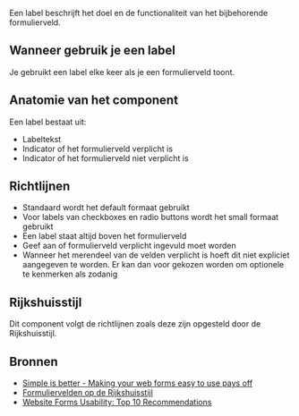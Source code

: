 Een label beschrijft het doel en de functionaliteit van het bijbehorende formulierveld.

## Wanneer gebruik je een label

Je gebruikt een label elke keer als je een formulierveld toont.

## Anatomie van het component

Een label bestaat uit:

- Labeltekst
- Indicator of het formulierveld verplicht is
- Indicator of het formulierveld niet verplicht is

## Richtlijnen

- Standaard wordt het default formaat gebruikt
- Voor labels van checkboxes en radio buttons wordt het small formaat gebruikt
- Een label staat altijd boven het formulierveld
- Geef aan of formulierveld verplicht ingevuld moet worden
- Wanneer het merendeel van de velden verplicht is hoeft dit niet expliciet aangegeven te worden. Er kan dan voor gekozen worden om optionele te kenmerken als zodanig

## Rijkshuisstijl

Dit component volgt de richtlijnen zoals deze zijn opgesteld door de Rijkshuisstijl.

## Bronnen

- [Simple is better - Making your web forms easy to use pays off](https://web.archive.org/web/20211122232910/https://ai.googleblog.com/2014/07/simple-is-better-making-your-web-forms.html)
- [Formuliervelden op de Rijkshuisstijl](https://web.archive.org/web/20190603044428/https://www.rijkshuisstijl.nl/basiselementen/basiselementen-online/online-componenten/formuliervelden)
- [Website Forms Usability: Top 10 Recommendations](https://web.archive.org/web/20210421051618/https://www.nngroup.com/articles/web-form-design/)
